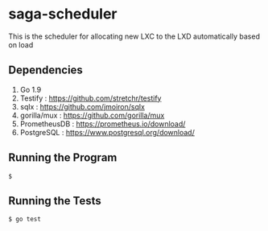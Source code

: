 # saga-scheduler
This is the scheduler for allocating new LXC to the LXD automatically based on load

## Dependencies
1. Go 1.9
2. Testify : https://github.com/stretchr/testify
3. sqlx : https://github.com/jmoiron/sqlx
4. gorilla/mux : https://github.com/gorilla/mux
5. PrometheusDB : https://prometheus.io/download/
6. PostgreSQL : https://www.postgresql.org/download/

## Running the Program
```
$ 
```

## Running the Tests
```
$ go test
```
